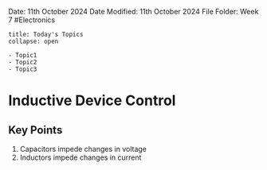 Date: 11th October 2024
Date Modified: 11th October 2024
File Folder: Week 7
#Electronics

```ad-abstract
title: Today's Topics
collapse: open

- Topic1
- Topic2
- Topic3

```

# Inductive Device Control

## Key Points

1. Capacitors impede changes in voltage
2. Inductors impede changes in current


